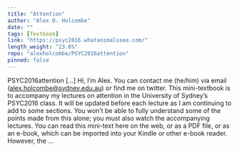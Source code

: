 ```yaml
---
title: "Attention"
author: "Alex O. Holcombe"
date: ""
tags: [Textbook]
link: "https://psyc2016.whatanimalssee.com/"
length_weight: "23.6%"
repo: "alexholcombe/PSYC2016attention"
pinned: false
---
```


PSYC2016attention [...] Hi, I’m Alex. You can contact me (he/him) via email (alex.holcombe@sydney.edu.au) or find me on twitter. This mini-textbook is to accompany my lectures on attention in the University of Sydney’s PSYC2016 class. It will be updated before each lecture as I am continuing to add to some sections. You won’t be able to fully understand some of the points made from this alone; you must also watch the accompanying lectures. You can read this mini-text here on the web, or as a PDF file, or as an e-book, which can be imported into your Kindle or other e-book reader. However, the  ...
